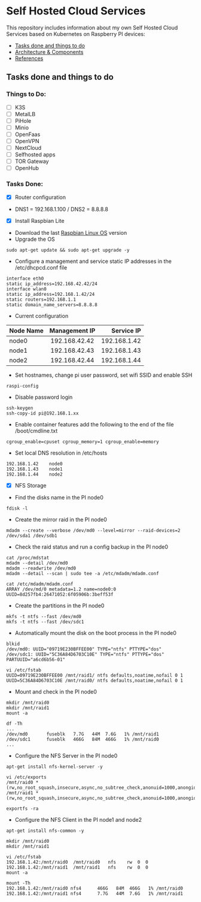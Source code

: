 # Self Hosted Cloud Services

This repository includes information about my own Self Hosted Cloud Services based on Kubernetes on Raspberry PI devices:
* [Tasks done and things to do](README.md)
* [Architecture & Components](/architecture.md)
* [References](/references.md)

## Tasks done and things to do

### Things to Do:

- [ ] K3S
- [ ] MetalLB
- [ ] PiHole
- [ ] Minio
- [ ] OpenFaas
- [ ] OpenVPN
- [ ] NextCloud
- [ ] Selfhosted apps
- [ ] TOR Gateway
- [ ] OpenHub

### Tasks Done:

- [x] Router configuration
* DNS1 = 192.168.1.100 / DNS2 = 8.8.8.8

- [x] Install Raspbian Lite
* Download the last [Raspbian Linux OS](https://www.raspberrypi.org/downloads/raspbian/) version
* Upgrade the OS
```shell
sudo apt-get update && sudo apt-get upgrade -y
```
* Configure a management and service static IP addresses in the /etc/dhcpcd.conf file
```shell
interface eth0
static ip_address=192.168.42.42/24
interface wlan0
static ip_address=192.168.1.42/24
static routers=192.168.1.1
static domain_name_servers=8.8.8.8
```
* Current configuration

| Node Name | Management IP |  Service IP  |
| --------- |:-------------:| ------------:|
|   node0   | 192.168.42.42 | 192.168.1.42 |
|   node1   | 192.168.42.43 | 192.168.1.43 |
|   node2   | 192.168.42.44 | 192.168.1.44 |

* Set hostnames, change pi user password, set wifi SSID and enable SSH
```shell
raspi-config
```
* Disable password login 
```shell
ssh-keygen
ssh-copy-id pi@192.168.1.xx
```
* Enable container features add the following to the end of the file /boot/cmdline.txt
```shell
cgroup_enable=cpuset cgroup_memory=1 cgroup_enable=memory
```
* Set local DNS resolution in /etc/hosts
```shell
192.168.1.42	node0
192.168.1.43	node1
192.168.1.44	node2
```

- [x] NFS Storage

* Find the disks name in the PI node0
```shell
fdisk -l
```
* Create the mirror raid in the PI node0
```shell
mdadm --create --verbose /dev/md0 --level=mirror --raid-devices=2 /dev/sda1 /dev/sdb1
```
* Check the raid status and run a config backup in the PI node0
```shell
cat /proc/mdstat
mdadm --detail /dev/md0
mdadm --readwrite /dev/md0
mdadm --detail --scan | sudo tee -a /etc/mdadm/mdadm.conf

cat /etc/mdadm/mdadm.conf
ARRAY /dev/md/0 metadata=1.2 name=node0:0 UUID=8d257fb4:26471052:6f05906b:3beff53f
```

* Create the partitions in the PI node0
```shell
mkfs -t ntfs --fast /dev/md0
mkfs -t ntfs --fast /dev/sdc1
```
* Automatically mount the disk on the boot process in the PI node0
```shell
blkid
/dev/md0: UUID="09719E230BFFEE00" TYPE="ntfs" PTTYPE="dos"
/dev/sdc1: UUID="5C36A84D6703C10E" TYPE="ntfs" PTTYPE="dos" PARTUUID="a6cd6b56-01"

vi /etc/fstab
UUID=09719E230BFFEE00 /mnt/raid1/ ntfs defaults,noatime,nofail 0 1
UUID=5C36A84D6703C10E /mnt/raid0/ ntfs defaults,noatime,nofail 0 1
```
* Mount and check in the PI node0
```shell
mkdir /mnt/raid0
mkdir /mnt/raid1
mount -a

df -Th
...
/dev/md0       fuseblk   7.7G   44M  7.6G   1% /mnt/raid1
/dev/sdc1      fuseblk   466G   84M  466G   1% /mnt/raid0
...
```
* Configure the NFS Server in the PI node0
```shell
apt-get install nfs-kernel-server -y

vi /etc/exports
/mnt/raid0 *(rw,no_root_squash,insecure,async,no_subtree_check,anonuid=1000,anongid=1000)
/mnt/raid1 *(rw,no_root_squash,insecure,async,no_subtree_check,anonuid=1000,anongid=1000)

exportfs -ra
```
* Configure the NFS Client in the PI node1 and node2
```shell
apt-get install nfs-common -y

mkdir /mnt/raid0
mkdir /mnt/raid1

vi /etc/fstab
192.168.1.42:/mnt/raid0  /mnt/raid0   nfs    rw  0  0
192.168.1.42:/mnt/raid1  /mnt/raid1   nfs    rw  0  0
mount -a

mount -Th
192.168.1.42:/mnt/raid0 nfs4      466G   84M  466G   1% /mnt/raid0
192.168.1.42:/mnt/raid1 nfs4      7.7G   44M  7.6G   1% /mnt/raid1
```
